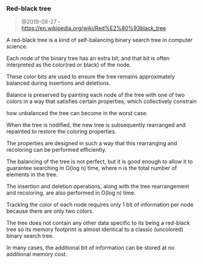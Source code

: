 ### Red-black tree

> @2019-08-27 - https://en.wikipedia.org/wiki/Red%E2%80%93black_tree

A red-black tree is a kind of self-balancing binary search tree in computer science.

Each node of the binary tree has an extra bit, and that bit is often interpreted as the color(red or black) of the node.

These color bits are used  to ensure the tree remains approximately balanced during insertions and deletions.


Balance is preserved by painting each node of the tree with one of two colors in  a way that satisfies certain properties, which collectively constrain

how unbalanced the tree can become in the worst case.

When the tree is nodified, the new tree is subsequently rearranged and repainted to restore the coloring properties.

The properties are designed in such a way that this rearranging and recoloring can be performed efficiently.


The balancing of the tree is not perfect, but it is good enough to allow it to guarantee searching in O(log n) time, where n is the total number of elements in the tree.

The insertion and deletion operations, along with the tree rearrangement and recoloring, are also performed in O(log n) time.

Tracking the color of each node requires only 1 bit of information per node because there are only two colors.

The tree does not contain any other data specific to its being a red-black tree so its memory footprint is almost identical to a classic (uncolored) binary search tree.

In many cases, the additional bit of information can be stored at no additional memory cost.
